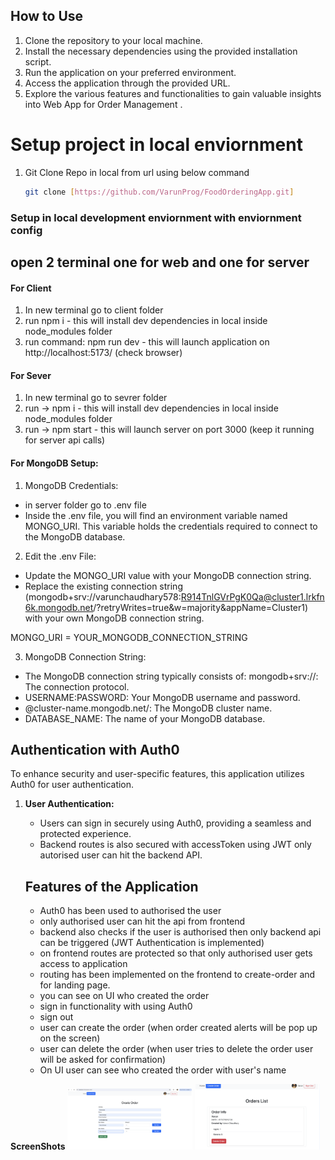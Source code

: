 ## How to Use

1. Clone the repository to your local machine.
2. Install the necessary dependencies using the provided installation script.
3. Run the application on your preferred environment.
4. Access the application through the provided URL.
5. Explore the various features and functionalities to gain valuable insights into Web App for Order Management .

# Setup project in local enviornment
1. Git Clone Repo in local from url using below command
   ```bash
   git clone [https://github.com/VarunProg/FoodOrderingApp.git]
   ```
### Setup in local development enviornment with enviornment config

## open 2 terminal one for web and one for server 

#### For Client 
1. In new terminal go to client folder 
2. run npm i - this will install dev dependencies in local inside node_modules folder
3. run command: npm run dev - this will launch application on http://localhost:5173/ (check browser)

#### For Sever 
1. In new terminal go to sevrer folder 
2. run -> npm i - this will install dev dependencies in local inside node_modules folder
3. run -> npm start - this will launch server on port 3000 (keep it running for server api calls)

#### For MongoDB Setup:
1. MongoDB Credentials:
-  in server folder go to .env file 
- Inside the .env file, you will find an environment variable named MONGO_URI. This variable holds the credentials required to connect to the MongoDB database.

2. Edit the .env File:
-  Update the MONGO_URI value with your MongoDB connection string.
- Replace the existing connection string
 (mongodb+srv://varunchaudhary578:R914TnlGVrPgK0Qa@cluster1.lrkfn6k.mongodb.net/?retryWrites=true&w=majority&appName=Cluster1) with your own MongoDB connection string.

 MONGO_URI = YOUR_MONGODB_CONNECTION_STRING

3. MongoDB Connection String:
-  The MongoDB connection string typically consists of: mongodb+srv://: The connection protocol.
- USERNAME:PASSWORD: Your MongoDB username and password.
-  @cluster-name.mongodb.net/: The MongoDB cluster name.
- DATABASE_NAME: The name of your MongoDB database.

## Authentication with Auth0

To enhance security and user-specific features, this application utilizes Auth0 for user authentication. 

1. **User Authentication:**
   - Users can sign in securely using Auth0, providing a seamless and protected experience.
   - Backend routes is also secured with accessToken using JWT only autorised user can hit the backend API.

   ## Features of the Application
   - Auth0 has been used to authorised the user
   - only authorised user can hit the api from frontend
   - backend also checks if the user is authorised then only backend api can be triggered (JWT Authentication is implemented)
   - on frontend routes are protected so that only authorised user gets access to application
   - routing has been implemented on the frontend to create-order and for landing page.
   - you can see on UI who created the order
   - sign in functionality with using Auth0
   - sign out
   - user can create the order (when order created alerts will be pop up on the screen)
   - user can delete the order (when user tries to delete the order user will be asked for confirmation)
   - On UI user can see who created the order with user's name

**ScreenShots**
   <img src="screenshots/create-order.png" alt="Project Logo" width="200"/>
   <img src="screenshots/createdOrder.png" alt="Project Logo" width="200"/>
